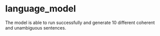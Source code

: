 # language_model
 The model is able to run successfully and generate 10 different coherent and unambiguous sentences. 
